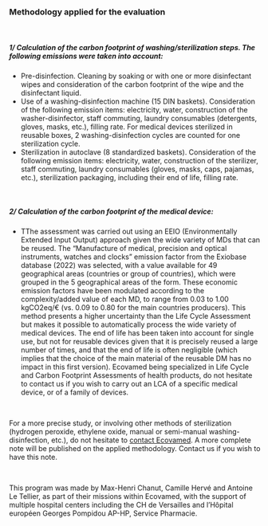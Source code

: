### **Methodology applied for the evaluation**

&nbsp;

##### 1/ Calculation of the carbon footprint of washing/sterilization steps. The following emissions were taken into account:
- Pre-disinfection. Cleaning by soaking or with one or more disinfectant wipes and consideration of the carbon footprint of the wipe and the disinfectant liquid.
- Use of a washing-disinfection machine (15 DIN baskets). Consideration of the following emission items: electricity, water, construction of the washer-disinfector, staff commuting, laundry consumables (detergents, gloves, masks, etc.), filling rate. For medical devices sterilized in reusable boxes, 2 washing-disinfection cycles are counted for one sterilization cycle.
- Sterilization in autoclave (8 standardized baskets). Consideration of the following emission items: electricity, water, construction of the sterilizer, staff commuting, laundry consumables (gloves, masks, caps, pajamas, etc.), sterilization packaging, including their end of life, filling rate.

&nbsp;

##### 2/ Calculation of the carbon footprint of the medical device:
- TThe assessment was carried out using an EEIO (Environmentally Extended Input Output) approach given the wide variety of MDs that can be reused. The “Manufacture of medical, precision and optical instruments, watches and clocks” emission factor from the Exiobase database (2022) was selected, with a value available for 49 geographical areas (countries or group of countries), which were grouped in the 5 geographical areas of the form. These economic emission factors have been modulated according to the complexity/added value of each MD, to range from 0.03 to 1.00 kgCO2eq/€ (vs. 0.09 to 0.80 for the main countries producers). This method presents a higher uncertainty than the Life Cycle Assessment but makes it possible to automatically process the wide variety of medical devices. The end of life has been taken into account for single use, but not for reusable devices given that it is precisely reused a large number of times, and that the end of life is often negligible (which implies that the choice of the main material of the reusable DM has no impact in this first version). Ecovamed being specialized in Life Cycle and Carbon Footprint Assessments of health products, do not hesitate to contact us if you wish to carry out an LCA of a specific medical device, or of a family of devices.

&nbsp;

For a more precise study, or involving other methods of sterilization (hydrogen peroxide, ethylene oxide, manual or semi-manual washing-disinfection, etc.), do not hesitate to [contact Ecovamed](https://www.ecovamed.com/#contactus). A more complete note will be published on the applied methodology. Contact us if you wish to have this note. 

&nbsp;

This program was made by Max-Henri Chanut, Camille Hervé and Antoine Le Tellier, as part of their missions within Ecovamed, with the support of multiple hospital centers including the CH de Versailles and l’Hôpital européen Georges Pompidou AP-HP, Service Pharmacie.